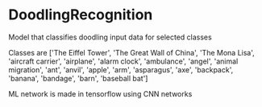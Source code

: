 # DoodlingRecognition
Model that classifies doodling input data for selected classes

Classes are ['The Eiffel Tower', 'The Great Wall of China', 'The Mona Lisa', 'aircraft carrier', 'airplane', 'alarm clock', 'ambulance', 'angel', 'animal migration', 'ant', 'anvil', 'apple', 'arm', 'asparagus', 'axe', 'backpack', 'banana', 'bandage', 'barn', 'baseball bat']

ML network is made in tensorflow using CNN networks
